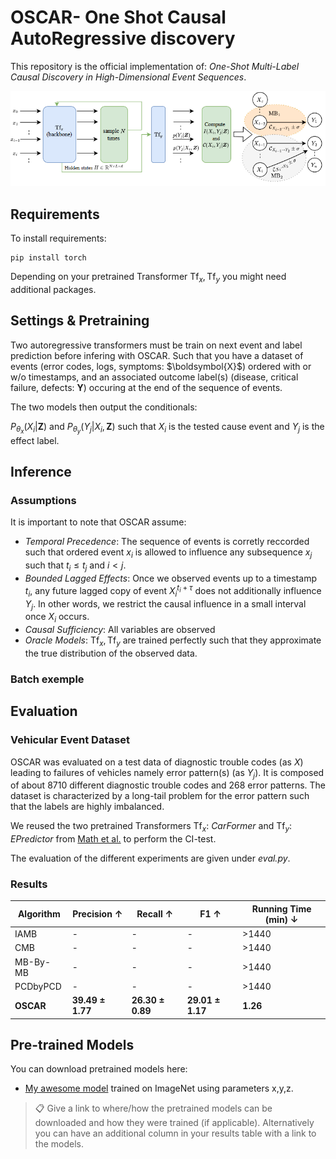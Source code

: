 # OSCAR- One Shot Causal AutoRegressive discovery

This repository is the official implementation of: *One-Shot Multi-Label Causal Discovery in High-Dimensional Event Sequences*. 

![oscar desc](https://github.com/Mathugo/NeurIPS2025---OSCAR-One-Shot-Causal-AutoRegressive-Discovery/blob/main/Capture.PNG)
## Requirements

To install requirements:

```setup
pip install torch
```

Depending on your pretrained Transformer $\text{Tf}_x, \text{Tf}_y$ you might need additional packages.

## Settings & Pretraining

Two autoregressive transformers must be train on next event and label prediction before infering with OSCAR.
Such that you have a dataset of events (error codes, logs, symptoms: \$\boldsymbol{X}$) ordered with or w/o timestamps, and an associated outcome label(s) (disease, critical failure, defects: $\boldsymbol{Y}$) occuring at the end of the sequence of events.

The two models then output the conditionals: 

$P_{\theta_x}(X_i|\boldsymbol{Z})$ and 
$P_{\theta_y}(Y_j|X_i, \boldsymbol{Z})$ 
such that $X_i$ is the tested cause event and $Y_j$ is the effect label. 

## Inference

### Assumptions

It is important to note that OSCAR assume:
* *Temporal Precedence*: The sequence of events is corretly reccorded such that ordered event $x_i$ is allowed to influence any subsequence $x_j$ such that $t_i \leq t_j$ and $i<j$.
* *Bounded Lagged Effects*: Once we observed events up to a timestamp $t_i$, any future lagged copy of event $X^{t_i + \tau}_i$ does not additionally influence $Y_j$. In other words, we restrict the causal influence in a small interval once $X_i$ occurs. 
* *Causal Sufficiency*: All variables are observed
* *Oracle Models*: $\text{Tf}_x, \text{Tf}_y$ are trained perfectly such that they approximate the true distribution of the observed data.

### Batch exemple


## Evaluation

### Vehicular Event Dataset
OSCAR was evaluated on a test data of diagnostic trouble codes (as $X$) leading to failures of vehicles namely error pattern(s) (as $Y_j$). It is composed of about 8710 different diagnostic trouble codes and 268 error patterns. The dataset is characterized by a long-tail problem for the error pattern such that the labels are highly imbalanced.

We reused the two pretrained Transformers $\text{Tf}_x$: *CarFormer* and $\text{Tf}_y$: *EPredictor* from [Math et al.](https://arxiv.org/pdf/2412.13041) to perform the CI-test.

The evaluation of the different experiments are given under *eval.py*. 


### Results

| **Algorithm** | **Precision ↑**  | **Recall ↑**     | **F1 ↑**         | **Running Time (min) ↓** |
| ------------- | ---------------- | ---------------- | ---------------- | ------------------------ |
| IAMB          | -                | -                | -                | >1440                    |
| CMB           | -                | -                | -                | >1440                    |
| MB-By-MB      | -                | -                | -                | >1440                    |
| PCDbyPCD      | -                | -                | -                | >1440                    |
| **OSCAR**     | **39.49 ± 1.77** | **26.30 ± 0.89** | **29.01 ± 1.17** | **1.26**                 |


## Pre-trained Models

You can download pretrained models here:

- [My awesome model](https://drive.google.com/mymodel.pth) trained on ImageNet using parameters x,y,z. 

>📋  Give a link to where/how the pretrained models can be downloaded and how they were trained (if applicable).  Alternatively you can have an additional column in your results table with a link to the models.
